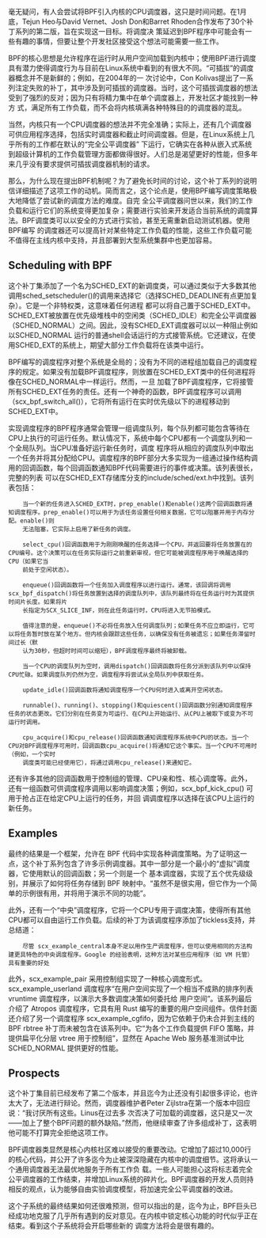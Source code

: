 

毫无疑问，有人会尝试将BPF引入内核的CPU调度器，这只是时间问题。在1月底，Tejun Heo与David Vernet、Josh Don和Barret Rhoden合作发布了30个补丁系列的第二版，旨在实现这一目标。将调度决
策延迟到BPF程序中可能会有一些有趣的事情，但要让整个开发社区接受这个想法可能需要一些工作。

BPF的核心思想是允许程序在运行时从用户空间加载到内核中；使用BPF进行调度具有潜力使得调度行为与目前在Linux系统中看到的有很大不同。“可插拔”的调度器概念并不是新鲜的；例如，在2004年的一
次讨论中，Con Kolivas提出了一系列注定失败的补丁，其中涉及到可插拔的调度器。当时，这个可插拔调度器的想法受到了强烈的反对；因为只有将精力集中在单个调度器上，开发社区才能找到一种方
式，满足所有工作负载，而不会将内核填满各种特殊目的的调度器的混乱。

当然，内核只有一个CPU调度器的想法并不完全准确；实际上，还有几个调度器可供应用程序选择，包括实时调度器和截止时间调度器。但是，在Linux系统上几乎所有的工作都在默认的“完全公平调度器”
下运行，它确实在各种从嵌入式系统到超级计算机的工作负载管理方面都做得很好。人们总是渴望更好的性能，但多年来几乎没有要求提供可插拔调度器机制的请求。

那么，为什么现在提出BPF机制呢？为了避免长时间的讨论，这个补丁系列的说明信详细描述了这项工作的动机。简而言之，这个论点是，使用BPF编写调度策略极大地降低了尝试新的调度方法的难度。自完
全公平调度器问世以来，我们的工作负载和运行它们的系统变得更加复杂；需要进行实验来开发适合当前系统的调度算法。BPF调度类可以以安全的方式进行实验，甚至无需重新启动测试机器。使用BPF编写
的调度器还可以提高针对某些特定工作负载的性能，这些工作负载可能不值得在主线内核中支持，并且部署到大型系统集群中也更加容易。

## Scheduling with BPF

这个补丁集添加了一个名为SCHED_EXT的新调度类，可以通过类似于大多数其他调用sched_setscheduler()的调用来选择它（选择SCHED_DEADLINE有点更加复杂）。它是一个非特权类，这意味着任何进程
都可以将自己置于SCHED_EXT中。SCHED_EXT被放置在优先级堆栈中的空闲类（SCHED_IDLE）和完全公平调度器（SCHED_NORMAL）之间。因此，没有SCHED_EXT调度器可以以一种阻止例如以SCHED_NORMAL
运行的普通shell会话运行的方式接管系统。它还建议，在使用SCHED_EXT的系统上，期望大部分工作负载将在该类中运行。

BPF编写的调度程序对整个系统是全局的；没有为不同的进程组加载自己的调度程序的规定。如果没有加载BPF调度程序，则放置在SCHED_EXT类中的任何进程将像在SCHED_NORMAL中一样运行。然而，一旦
加载了BPF调度程序，它将接管所有SCHED_EXT任务的责任。还有一个神奇的函数，BPF调度程序可以调用（scx_bpf_switch_all()），它将所有运行在实时优先级以下的进程移动到SCHED_EXT中。

实现调度程序的BPF程序通常会管理一组调度队列，每个队列都可能包含等待在CPU上执行的可运行任务。默认情况下，系统中每个CPU都有一个调度队列和一个全局队列。当CPU准备好运行新任务时，调度
程序将从相应的调度队列中取出一个任务并将其分配给CPU。调度程序的BPF部分大多实现为一组通过操作结构调用的回调函数，每个回调函数通知BPF代码需要进行的事件或决策。该列表很长，完整的列表
可以在SCHED_EXT存储库分支的include/sched/ext.h中找到。该列表包括：

        当一个新的任务进入SCHED_EXT时，prep_enable()和enable()这两个回调函数将通知调度程序。prep_enable()可以用于为该任务设置任何相关数据，它可以阻塞并用于内存分配。enable()则
        无法阻塞，它实际上启用了新任务的调度。

        select_cpu()回调函数用于为刚刚唤醒的任务选择一个CPU，并返回要将任务放置在的CPU编号。这个决策可以在任务实际运行之前重新审视，但它可能被调度程序用于唤醒选择的CPU（如果它当
        前处于空闲状态）。

        enqueue()回调函数将一个任务加入调度程序以进行运行。通常，该回调将调用scx_bpf_dispatch()将任务放置到选择的调度队列中，该队列最终将在任务运行时为其提供时间片长度。如果将片
        长指定为SCX_SLICE_INF，则在此任务运行时，CPU将进入无节拍模式。

        值得注意的是，enqueue()不必将任务放入任何调度队列；如果任务不应立即运行，它可以将任务暂时放在某个地方。但内核会跟踪这些任务，以确保没有任务被遗忘；如果任务滞留时间过长（默
        认为30秒，但超时时间可以缩短），BPF调度程序最终将被卸载。

        当一个CPU的调度队列为空时，调用dispatch()回调函数将任务分派到该队列中以保持CPU忙碌。如果调度队列仍然为空，调度程序将尝试从全局队列中获取任务。

        update_idle()回调函数将通知调度程序一个CPU何时进入或离开空闲状态。

        runnable()、running()、stopping()和quiescent()回调函数分别通知调度程序任务的状态更改。它们分别在任务变为可运行、在CPU上开始运行、从CPU上被取下或变为不可运行时调用。

        cpu_acquire()和cpu_release()回调函数通知调度程序系统中CPU的状态。当一个CPU对BPF调度程序可用时，回调函数cpu_acquire()将通知它这个事实。当一个CPU不可用时（例如，一个实时
        调度类可能已经使用它），将通过调用cpu_release()来通知它。


还有许多其他的回调函数用于控制组的管理、CPU亲和性、核心调度等。此外，还有一组函数可供调度程序调用以影响调度决策；例如，scx_bpf_kick_cpu() 可用于抢占正在给定CPU上运行的任务，并回
调调度程序以选择在该CPU上运行的新任务。

## Examples

最终的结果是一个框架，允许在 BPF 代码中实现各种调度策略。为了证明这一点，这个补丁系列包含了许多示例调度器。其中一部分是一个最小的“虚拟”调度器，它使用默认的回调函数；另一个则是一个
基本调度器，实现了五个优先级级别，并展示了如何将任务存储到 BPF 映射中。“虽然不是很实用，但它作为一个简单的示例很有用，并将用于演示不同的功能”。

此外，还有一个“中央”调度程序，它将一个CPU专用于调度决策，使得所有其他CPU都可以自由运行工作负载。后续的补丁为该调度程序添加了tickless支持，并总结道：

        尽管 scx_example_central本身不足以用作生产调度程序，但可以使用相同的方法构建更具特色的中央调度程序。Google 的经验表明，这种方法对某些应用程序（如 VM 托管）具有重要的好处

此外，scx_example_pair 采用控制组实现了一种核心调度形式。scx_example_userland 调度程序“在用户空间实现了一个相当不成熟的排序列表 vruntime 调度程序，以演示大多数调度决策如何委托给
用户空间”。该系列最后介绍了 Atropos 调度程序，它具有用 Rust 编写的重要的用户空间组件。信件封面还介绍了另一个调度程序 scx_example_cgfifo，因为它依赖于仍未合并到主线的 BPF rbtree 
补丁而未被包含在该系列中。它“为各个工作负载提供 FIFO 策略，并提供扁平化分层 vtree 用于控制组”，显然在 Apache Web 服务基准测试中比 SCHED_NORMAL 提供更好的性能。

## Prospects

这个补丁集目前已经发布了第二个版本，并且迄今为止还没有引起很多评论，也许太大了，无法进行辩论。然而，调度器维护者Peter Zijlstra在第一个版本中回应说：“我讨厌所有这些。Linus在过去多
次否决了可加载的调度器，这只是又一次——加上了整个BPF问题的额外缺陷。”然而，他继续审查了许多组成补丁，这表明他可能不打算完全拒绝这项工作。

BPF调度器类显然是核心内核社区难以接受的重要改动。它增加了超过10,000行的核心代码，并公开了许多迄今为止被深深隐藏在内核中的调度细节。这将承认一个通用调度器无法最优地服务于所有工作负
载。一些人可能担心这将标志着完全公平调度器的工作结束，并增加Linux系统的碎片化。BPF调度器的开发人员则持相反的观点，认为能够自由实验调度模型，将加速完全公平调度器的改进。

这个子系统的最终结果如何还很难预测，但可以指出的是，迄今为止，BPF巨头已经成功地克服了几乎所有遇到的反对意见。在内核中锁定核心功能的时代似乎正在结束。看到这个子系统将会开启哪些新的
调度方法将会是很有趣的。
